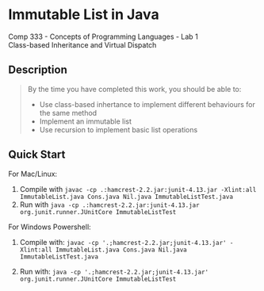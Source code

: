 # Immutable List in Java
Comp 333 - Concepts of Programming Languages - Lab 1   
Class-based Inheritance and Virtual Dispatch

## Description
> By the time you have completed this work, you should be able to:
>   * Use class-based inhertance to implement different behaviours for the 
>   same method
>   * Implement an immutable list
>   * Use recursion to implement basic list operations

## Quick Start
For Mac/Linux:
1. Compile with `javac -cp .:hamcrest-2.2.jar:junit-4.13.jar -Xlint:all ImmutableList.java Cons.java Nil.java ImmutableListTest.java`
2. Run with `java -cp .:hamcrest-2.2.jar:junit-4.13.jar org.junit.runner.JUnitCore ImmutableListTest`

For Windows Powershell:
1. Compile with:
    ` javac -cp '.;hamcrest-2.2.jar;junit-4.13.jar' -Xlint:all ImmutableList.java Cons.java Nil.java ImmutableListTest.java `

2. Run with:
    ` java -cp '.;hamcrest-2.2.jar;junit-4.13.jar' org.junit.runner.JUnitCore ImmutableListTest `
